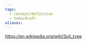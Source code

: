 ```yaml
---
tags:
  - concept/definition
  - todo/draft
aliases:
---
```

https://en.wikipedia.org/wiki/Soil_type
